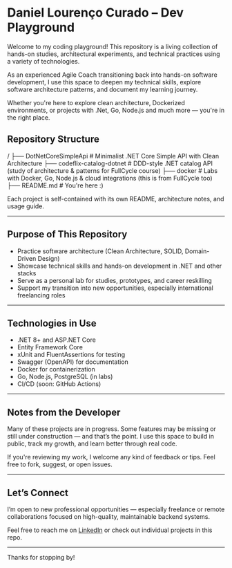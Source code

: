 # Daniel Lourenço Curado – Dev Playground

Welcome to my coding playground! This repository is a living collection of hands-on studies, architectural experiments, and technical practices using a variety of technologies.

As an experienced Agile Coach transitioning back into hands-on software development, I use this space to deepen my technical skills, explore software architecture patterns, and document my learning journey.

Whether you're here to explore clean architecture, Dockerized environments, or projects with .Net, Go, Node.js and much more — you're in the right place.


## Repository Structure
/
 ├── DotNetCoreSimpleApi           # Minimalist .NET Core Simple API with Clean Architecture
 ├── codeflix-catalog-dotnet       # DDD-style .NET catalog API (study of architecture & patterns for FullCycle course)
 ├── docker                        # Labs with Docker, Go, Node.js & cloud integrations (this is from FullCycle too)
 ├── README.md                     # You're here :)


Each project is self-contained with its own README, architecture notes, and usage guide.

---

## Purpose of This Repository

- Practice software architecture (Clean Architecture, SOLID, Domain-Driven Design)
- Showcase technical skills and hands-on development in .NET and other stacks
- Serve as a personal lab for studies, prototypes, and career reskilling
- Support my transition into new opportunities, especially international freelancing roles

---

## Technologies in Use

- .NET 8+ and ASP.NET Core
- Entity Framework Core
- xUnit and FluentAssertions for testing
- Swagger (OpenAPI) for documentation
- Docker for containerization
- Go, Node.js, PostgreSQL (in labs)
- CI/CD (soon: GitHub Actions)

---

## Notes from the Developer

Many of these projects are in progress. Some features may be missing or still under construction — and that’s the point. I use this space to build in public, track my growth, and learn better through real code.

If you're reviewing my work, I welcome any kind of feedback or tips. Feel free to fork, suggest, or open issues.

---

## Let’s Connect

I’m open to new professional opportunities — especially freelance or remote collaborations focused on high-quality, maintainable backend systems.

Feel free to reach me on [LinkedIn](https://www.linkedin.com/in/danielcurado) or check out individual projects in this repo.

---

Thanks for stopping by!